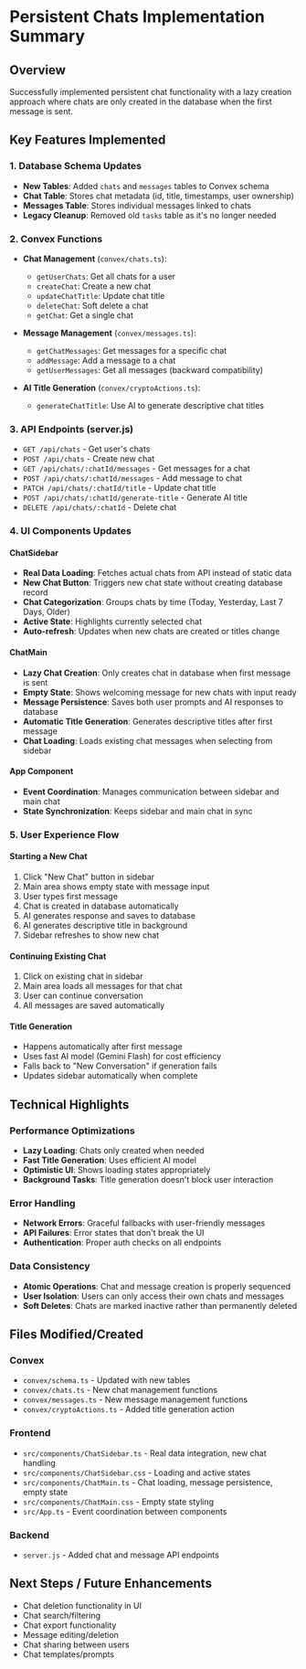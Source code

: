 # Persistent Chats Implementation Summary

## Overview

Successfully implemented persistent chat functionality with a lazy creation approach where chats are only created in the database when the first message is sent.

## Key Features Implemented

### 1. Database Schema Updates

- **New Tables**: Added `chats` and `messages` tables to Convex schema
- **Chat Table**: Stores chat metadata (id, title, timestamps, user ownership)
- **Messages Table**: Stores individual messages linked to chats
- **Legacy Cleanup**: Removed old `tasks` table as it's no longer needed

### 2. Convex Functions

- **Chat Management** (`convex/chats.ts`):

  - `getUserChats`: Get all chats for a user
  - `createChat`: Create a new chat
  - `updateChatTitle`: Update chat title
  - `deleteChat`: Soft delete a chat
  - `getChat`: Get a single chat

- **Message Management** (`convex/messages.ts`):

  - `getChatMessages`: Get messages for a specific chat
  - `addMessage`: Add a message to a chat
  - `getUserMessages`: Get all messages (backward compatibility)

- **AI Title Generation** (`convex/cryptoActions.ts`):
  - `generateChatTitle`: Use AI to generate descriptive chat titles

### 3. API Endpoints (server.js)

- `GET /api/chats` - Get user's chats
- `POST /api/chats` - Create new chat
- `GET /api/chats/:chatId/messages` - Get messages for a chat
- `POST /api/chats/:chatId/messages` - Add message to chat
- `PATCH /api/chats/:chatId/title` - Update chat title
- `POST /api/chats/:chatId/generate-title` - Generate AI title
- `DELETE /api/chats/:chatId` - Delete chat

### 4. UI Components Updates

#### ChatSidebar

- **Real Data Loading**: Fetches actual chats from API instead of static data
- **New Chat Button**: Triggers new chat state without creating database record
- **Chat Categorization**: Groups chats by time (Today, Yesterday, Last 7 Days, Older)
- **Active State**: Highlights currently selected chat
- **Auto-refresh**: Updates when new chats are created or titles change

#### ChatMain

- **Lazy Chat Creation**: Only creates chat in database when first message is sent
- **Empty State**: Shows welcoming message for new chats with input ready
- **Message Persistence**: Saves both user prompts and AI responses to database
- **Automatic Title Generation**: Generates descriptive titles after first message
- **Chat Loading**: Loads existing chat messages when selecting from sidebar

#### App Component

- **Event Coordination**: Manages communication between sidebar and main chat
- **State Synchronization**: Keeps sidebar and main chat in sync

### 5. User Experience Flow

#### Starting a New Chat

1. Click "New Chat" button in sidebar
2. Main area shows empty state with message input
3. User types first message
4. Chat is created in database automatically
5. AI generates response and saves to database
6. AI generates descriptive title in background
7. Sidebar refreshes to show new chat

#### Continuing Existing Chat

1. Click on existing chat in sidebar
2. Main area loads all messages for that chat
3. User can continue conversation
4. All messages are saved automatically

#### Title Generation

- Happens automatically after first message
- Uses fast AI model (Gemini Flash) for cost efficiency
- Falls back to "New Conversation" if generation fails
- Updates sidebar automatically when complete

## Technical Highlights

### Performance Optimizations

- **Lazy Loading**: Chats only created when needed
- **Fast Title Generation**: Uses efficient AI model
- **Optimistic UI**: Shows loading states appropriately
- **Background Tasks**: Title generation doesn't block user interaction

### Error Handling

- **Network Errors**: Graceful fallbacks with user-friendly messages
- **API Failures**: Error states that don't break the UI
- **Authentication**: Proper auth checks on all endpoints

### Data Consistency

- **Atomic Operations**: Chat and message creation is properly sequenced
- **User Isolation**: Users can only access their own chats and messages
- **Soft Deletes**: Chats are marked inactive rather than permanently deleted

## Files Modified/Created

### Convex

- `convex/schema.ts` - Updated with new tables
- `convex/chats.ts` - New chat management functions
- `convex/messages.ts` - New message management functions
- `convex/cryptoActions.ts` - Added title generation action

### Frontend

- `src/components/ChatSidebar.ts` - Real data integration, new chat handling
- `src/components/ChatSidebar.css` - Loading and active states
- `src/components/ChatMain.ts` - Chat loading, message persistence, empty state
- `src/components/ChatMain.css` - Empty state styling
- `src/App.ts` - Event coordination between components

### Backend

- `server.js` - Added chat and message API endpoints

## Next Steps / Future Enhancements

- Chat deletion functionality in UI
- Chat search/filtering
- Chat export functionality
- Message editing/deletion
- Chat sharing between users
- Chat templates/prompts
